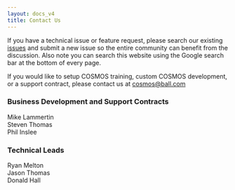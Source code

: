 ```yaml
---
layout: docs_v4
title: Contact Us
---
```


If you have a technical issue or feature request, please search our existing [issues](https://github.com/BallAerospace/COSMOS/issues) and submit a new issue so the entire community can benefit from the discussion. Also note you can search this website using the Google search bar at the bottom of every page.

If you would like to setup COSMOS training, custom COSMOS development, or a support contract, please contact us at [cosmos@ball.com](mailto:cosmos@ball.com?subject=COSMOS%20Open%20Source%20Inquiry&body=I%20have%20a%20question)

### Business Development and Support Contracts

Mike Lammertin<br/>
Steven Thomas<br/>
Phil Inslee<br/>

### Technical Leads

Ryan Melton<br/>
Jason Thomas<br/>
Donald Hall<br/>
